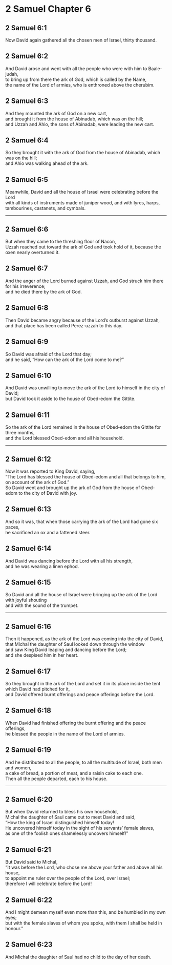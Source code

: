 # 2 Samuel Chapter 6

## 2 Samuel 6:1

Now David again gathered all the chosen men of Israel, thirty thousand.

## 2 Samuel 6:2

And David arose and went with all the people who were with him to Baale-judah,  
to bring up from there the ark of God, which is called by the Name,  
the name of the Lord of armies, who is enthroned above the cherubim.

## 2 Samuel 6:3

And they mounted the ark of God on a new cart,  
and brought it from the house of Abinadab, which was on the hill;  
and Uzzah and Ahio, the sons of Abinadab, were leading the new cart.

## 2 Samuel 6:4

So they brought it with the ark of God from the house of Abinadab, which was on the hill;  
and Ahio was walking ahead of the ark.

## 2 Samuel 6:5

Meanwhile, David and all the house of Israel were celebrating before the Lord  
with all kinds of instruments made of juniper wood, and with lyres, harps, tambourines, castanets, and cymbals.

---

## 2 Samuel 6:6

But when they came to the threshing floor of Nacon,  
Uzzah reached out toward the ark of God and took hold of it, because the oxen nearly overturned it.

## 2 Samuel 6:7

And the anger of the Lord burned against Uzzah, and God struck him there for his irreverence;  
and he died there by the ark of God.

## 2 Samuel 6:8

Then David became angry because of the Lord’s outburst against Uzzah,  
and that place has been called Perez-uzzah to this day.

## 2 Samuel 6:9

So David was afraid of the Lord that day;  
and he said, “How can the ark of the Lord come to me?”

## 2 Samuel 6:10

And David was unwilling to move the ark of the Lord to himself in the city of David;  
but David took it aside to the house of Obed-edom the Gittite.

## 2 Samuel 6:11

So the ark of the Lord remained in the house of Obed-edom the Gittite for three months,  
and the Lord blessed Obed-edom and all his household.

---

## 2 Samuel 6:12

Now it was reported to King David, saying,  
“The Lord has blessed the house of Obed-edom and all that belongs to him, on account of the ark of God.”  
So David went and brought up the ark of God from the house of Obed-edom to the city of David with joy.

## 2 Samuel 6:13

And so it was, that when those carrying the ark of the Lord had gone six paces,  
he sacrificed an ox and a fattened steer.

## 2 Samuel 6:14

And David was dancing before the Lord with all his strength,  
and he was wearing a linen ephod.

## 2 Samuel 6:15

So David and all the house of Israel were bringing up the ark of the Lord with joyful shouting  
and with the sound of the trumpet.

---

## 2 Samuel 6:16

Then it happened, as the ark of the Lord was coming into the city of David,  
that Michal the daughter of Saul looked down through the window  
and saw King David leaping and dancing before the Lord;  
and she despised him in her heart.

## 2 Samuel 6:17

So they brought in the ark of the Lord and set it in its place inside the tent which David had pitched for it,  
and David offered burnt offerings and peace offerings before the Lord.

## 2 Samuel 6:18

When David had finished offering the burnt offering and the peace offerings,  
he blessed the people in the name of the Lord of armies.

## 2 Samuel 6:19

And he distributed to all the people, to all the multitude of Israel, both men and women,  
a cake of bread, a portion of meat, and a raisin cake to each one.  
Then all the people departed, each to his house.

---

## 2 Samuel 6:20

But when David returned to bless his own household,  
Michal the daughter of Saul came out to meet David and said,  
“How the king of Israel distinguished himself today!  
He uncovered himself today in the sight of his servants’ female slaves,  
as one of the foolish ones shamelessly uncovers himself!”

## 2 Samuel 6:21

But David said to Michal,  
“It was before the Lord, who chose me above your father and above all his house,  
to appoint me ruler over the people of the Lord, over Israel;  
therefore I will celebrate before the Lord!

## 2 Samuel 6:22

And I might demean myself even more than this, and be humbled in my own eyes;  
but with the female slaves of whom you spoke, with them I shall be held in honour.”

## 2 Samuel 6:23

And Michal the daughter of Saul had no child to the day of her death.
